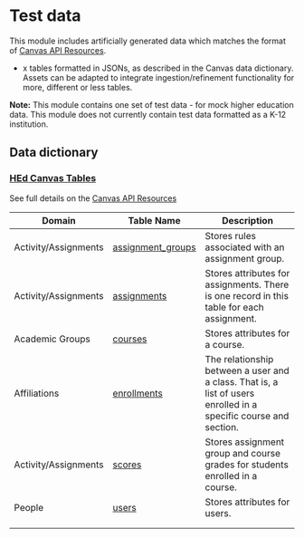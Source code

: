 # Test data

This module includes artificially generated data which matches the format of [Canvas API Resources](https://canvas.instructure.com/doc/api/all_resources.html).
- x tables formatted in JSONs, as described in the Canvas data dictionary. Assets can be adapted to integrate ingestion/refinement functionality for more, different or less tables.

<strong>Note:</strong> This module contains one set of test data - for mock higher education data. This module does not currently contain test data formatted as a K-12 institution.

## Data dictionary

### [HEd Canvas Tables](https://github.com/microsoft/OpenEduAnalytics/tree/main/modules/module_catalog/Canvas/test_data/hed_test_data)

See full details on the [Canvas API Resources](https://canvas.instructure.com/doc/api/all_resources.html)

| Domain | Table Name | Description |
|-----------|-----------|-----------|
| Activity/Assignments | [assignment_groups](https://data-access-platform-api.s3.amazonaws.com/index.html#tag/assignment_groups) | Stores rules associated with an assignment group. |
| Activity/Assignments | [assignments](https://data-access-platform-api.s3.amazonaws.com/index.html#tag/assignments) | Stores attributes for assignments. There is one record in this table for each assignment. |
| Academic Groups | [courses](https://data-access-platform-api.s3.amazonaws.com/index.html#tag/courses) | Stores attributes for a course. |
| Affiliations | [enrollments](https://data-access-platform-api.s3.amazonaws.com/index.html#tag/enrollments) | The relationship between a user and a class. That is, a list of users enrolled in a specific course and section. |
| Activity/Assignments | [scores](https://data-access-platform-api.s3.amazonaws.com/index.html#tag/scores) | Stores assignment group and course grades for students enrolled in a course. |
| People | [users](https://data-access-platform-api.s3.amazonaws.com/index.html#tag/users) | Stores attributes for users. |
|  |  |  |
|  |  |  |
